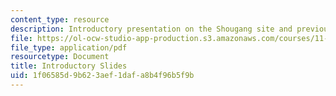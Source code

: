 ```yaml
---
content_type: resource
description: Introductory presentation on the Shougang site and previous Beijing Studios.
file: https://ol-ocw-studio-app-production.s3.amazonaws.com/courses/11-307-beijing-urban-design-studio-summer-2008/1f06585d9b623aef1dafa8b4f96b5f9b_shougang.pdf
file_type: application/pdf
resourcetype: Document
title: Introductory Slides
uid: 1f06585d-9b62-3aef-1daf-a8b4f96b5f9b
---
```

